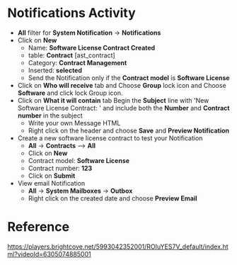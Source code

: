 # Notifications Activity

- **All** filter for **System Notification** -> **Notifications**
- Click on **New**
  - Name: **Software License Contract Created**
  - table: **Contract** [ast_contract]
  - Category: **Contract Management**
  - Inserted: **selected**
  - Send the Notification only if the **Contract model** is **Software License**
- Click on **Who will receive** tab and Choose **Group** lock icon and Choose **Software** and click lock Group icon.
- Click on **What it will contain** tab Begin the **Subject** line with 'New Software License Contract: ' and include both the **Number** and **Contract number** in the subject
  - Write your own Message HTML 
  - Right click on the header and choose **Save** and **Preview Notification**
- Create a new software license contract to test your Notification
  - **All** -> **Contracts** --> **All**
  - Click on **New**
  - Contract model: **Software License**
  - Contract number: **123**
  - Click on **Submit**
- View email Notification
  - **All** -> **System Mailboxes** -> **Outbox** 
  - Right click on the created date and choose **Preview Email**

# Reference

https://players.brightcove.net/5993042352001/ROIuYES7V_default/index.html?videoId=6305074885001
